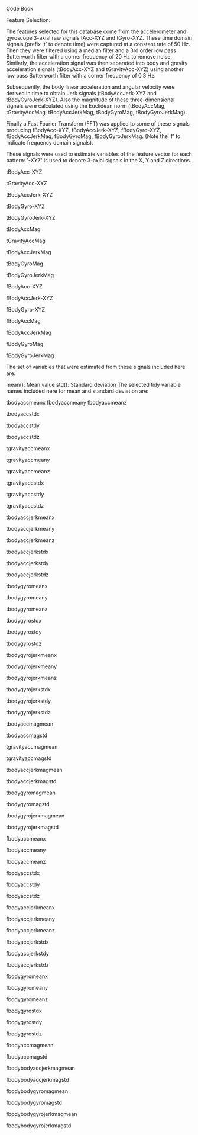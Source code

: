 Code Book

Feature Selection:

The features selected for this database come from the accelerometer and gyroscope 3-axial raw signals tAcc-XYZ and tGyro-XYZ. These time domain signals (prefix 't' to denote time) were captured at a constant rate of 50 Hz. Then they were filtered using a median filter and a 3rd order low pass Butterworth filter with a corner frequency of 20 Hz to remove noise. Similarly, the acceleration signal was then separated into body and gravity acceleration signals (tBodyAcc-XYZ and tGravityAcc-XYZ) using another low pass Butterworth filter with a corner frequency of 0.3 Hz.

Subsequently, the body linear acceleration and angular velocity were derived in time to obtain Jerk signals (tBodyAccJerk-XYZ and tBodyGyroJerk-XYZ). Also the magnitude of these three-dimensional signals were calculated using the Euclidean norm (tBodyAccMag, tGravityAccMag, tBodyAccJerkMag, tBodyGyroMag, tBodyGyroJerkMag).

Finally a Fast Fourier Transform (FFT) was applied to some of these signals producing fBodyAcc-XYZ, fBodyAccJerk-XYZ, fBodyGyro-XYZ, fBodyAccJerkMag, fBodyGyroMag, fBodyGyroJerkMag. (Note the 'f' to indicate frequency domain signals).

These signals were used to estimate variables of the feature vector for each pattern:
'-XYZ' is used to denote 3-axial signals in the X, Y and Z directions.

tBodyAcc-XYZ

tGravityAcc-XYZ

tBodyAccJerk-XYZ

tBodyGyro-XYZ

tBodyGyroJerk-XYZ

tBodyAccMag

tGravityAccMag

tBodyAccJerkMag

tBodyGyroMag

tBodyGyroJerkMag

fBodyAcc-XYZ

fBodyAccJerk-XYZ

fBodyGyro-XYZ

fBodyAccMag

fBodyAccJerkMag

fBodyGyroMag

fBodyGyroJerkMag

The set of variables that were estimated from these signals included here are:

mean(): Mean value
std(): Standard deviation
The selected tidy variable names included here for mean and standard deviation are:

tbodyaccmeanx
tbodyaccmeany
tbodyaccmeanz

tbodyaccstdx

tbodyaccstdy

tbodyaccstdz

tgravityaccmeanx

tgravityaccmeany

tgravityaccmeanz

tgravityaccstdx

tgravityaccstdy

tgravityaccstdz

tbodyaccjerkmeanx

tbodyaccjerkmeany

tbodyaccjerkmeanz

tbodyaccjerkstdx

tbodyaccjerkstdy

tbodyaccjerkstdz

tbodygyromeanx

tbodygyromeany

tbodygyromeanz

tbodygyrostdx

tbodygyrostdy

tbodygyrostdz

tbodygyrojerkmeanx

tbodygyrojerkmeany

tbodygyrojerkmeanz

tbodygyrojerkstdx

tbodygyrojerkstdy

tbodygyrojerkstdz

tbodyaccmagmean

tbodyaccmagstd

tgravityaccmagmean

tgravityaccmagstd

tbodyaccjerkmagmean

tbodyaccjerkmagstd

tbodygyromagmean

tbodygyromagstd

tbodygyrojerkmagmean

tbodygyrojerkmagstd

fbodyaccmeanx

fbodyaccmeany

fbodyaccmeanz

fbodyaccstdx

fbodyaccstdy

fbodyaccstdz

fbodyaccjerkmeanx

fbodyaccjerkmeany

fbodyaccjerkmeanz

fbodyaccjerkstdx

fbodyaccjerkstdy

fbodyaccjerkstdz

fbodygyromeanx

fbodygyromeany

fbodygyromeanz

fbodygyrostdx

fbodygyrostdy

fbodygyrostdz

fbodyaccmagmean

fbodyaccmagstd

fbodybodyaccjerkmagmean

fbodybodyaccjerkmagstd

fbodybodygyromagmean

fbodybodygyromagstd

fbodybodygyrojerkmagmean

fbodybodygyrojerkmagstd